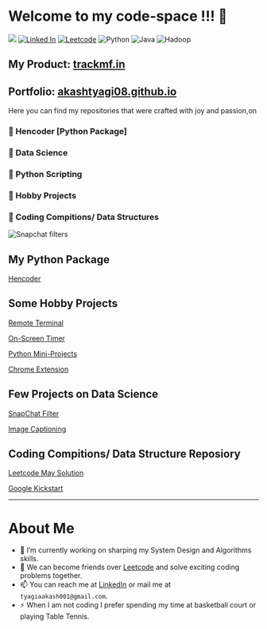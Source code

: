 
<!--
**Akashtyagi08/Akashtyagi08** is a ✨ _special_ ✨ repository because its `README.md` (this file) appears on your GitHub profile.

Here are some ideas to get you started:

- 🔭 I’m currently working on ...
- 🌱 I’m currently learning ...
- 👯 I’m looking to collaborate on ...
- 🤔 I’m looking for help with ...
- 💬 Ask me about ...
- 📫 How to reach me: ...
- 😄 Pronouns: ...
- ⚡ Fun fact: ...
-->

# Welcome to my code-space !!! 👋       

![](https://komarev.com/ghpvc/?username=Akashtyagi08&style=flat-square) 
[![Linked In](https://img.shields.io/badge/LinkedIn-AkashTyagi-GREEN.svg)](https://www.linkedin.com/in/akash-tyagi-08/)
[![Leetcode](https://img.shields.io/badge/Leetcode-cpwithtyagi-BLUE.svg)](https://leetcode.com/cpwithtyagi)
![Python](https://img.shields.io/badge/Python-⚡-GREEN.svg)
![Java](https://img.shields.io/badge/Java-⚡-BLUE.svg)
![Hadoop](https://img.shields.io/badge/Hadoop-⚡-GREEN.svg)

## My Product: [trackmf.in](https://trackmf.in/)

Portfolio: [akashtyagi08.github.io](https://akashtyagi08.github.io/)
------------------------------------------------------

Here you can find my repositories that were crafted with joy and passion,on 
<h3>🔭 Hencoder [Python Package] </h3>
<h3>🔭 Data Science </h3>

<h3> 🔭 Python Scripting </h3>

<h3> 🔭 Hobby Projects </h3>

<h3> 🔭 Coding Compitions/ Data Structures </h3>



 ![Snapchat filters](https://github.com/Akashtyagi08/SnapchatFilter/blob/master/results/output.gif)
 
 
## My Python Package
[Hencoder](https://github.com/Akashtyagi08/Hencoder)

## Some Hobby Projects
[Remote Terminal](https://github.com/Akashtyagi08/RTerminal)

[On-Screen Timer](https://github.com/Akashtyagi08/Python-MiniProjects/tree/master/Timer)

[Python Mini-Projects](https://github.com/Akashtyagi08/Python-MiniProjects)

[Chrome Extension](https://github.com/Akashtyagi08/ChromeExtension)


## Few Projects on Data Science

[SnapChat Filter](https://github.com/Akashtyagi08/SnapchatFilter) </h3>

[Image Captioning](https://github.com/Akashtyagi08/Pretrained-im2txt-single_instance)



## Coding Compitions/ Data Structure Reposiory

[Leetcode May Solution](https://github.com/Akashtyagi08/Leetcode-May-Challenge)

[Google Kickstart](https://github.com/Akashtyagi08/GoogleKickstart-Solutions)

-----------------------------------------------------
# About Me
- 🔭 I’m currently working on sharping my System Design and Algorithms skills.
- 👯 We can become friends over [Leetcode](https://leetcode.com/cpwithtyagi) and solve exciting coding problems together.
- 📫 You can reach me at [LinkedIn](https://www.linkedin.com/in/akash-tyagi-08/) or mail me at `tyagiaakash001@gmail.com`.
- ⚡ When I am not coding I prefer spending my time at basketball court or playing Table Tennis.
